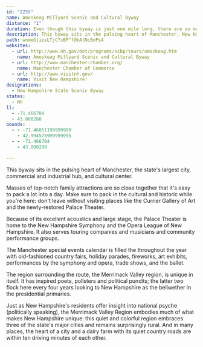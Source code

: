 ```yaml
---
id: "2255"
name: Amoskeag Millyard Scenic and Cultural Byway
distance: "1"
duration: Even though this byway is just one mile long, there are so many things to see and do along this byway that you could really take a couple of days.
description: This byway sits in the pulsing heart of Manchester, New Hampshire's largest city, commercial and industrial hub, and cultural center.
path: wnmeG|iesLTjC?xBP^f@bAtNcBnPsA
websites:
  - url: http://www.nh.gov/dot/programs/scbp/tours/amoskeag.htm
    name: Amoskeag Millyard Scenic and Cultural Byway
  - url: http://www.manchester-chamber.org/
    name: Manchester Chamber of Commerce
  - url: http://www.visitnh.gov/
    name: Visit New Hampshire!
designations:
  - New Hampshire State Scenic Byway
states:
  - NH
ll:
  - -71.466704
  - 43.000288
bounds:
  - - -71.46851199999999
    - 42.994575999999995
  - - -71.466704
    - 43.000288

---
```


This byway sits in the pulsing heart of Manchester, the state's largest city, commercial and industrial hub, and cultural center.

Masses of top-notch family attractions are so close together that it's easy to pack a lot into a day. Make sure to pack in the cultural and historic while you're here: don't leave without visiting places like the Currier Gallery of Art and the newly-restored Palace Theater.

Because of its excellent acoustics and large stage, the Palace Theater is home to the New Hampshire Symphony and the Opera League of New Hampshire. It also serves touring companies and musicians and community performance groups.

The Manchester special events calendar is filled the throughout the year with old-fashioned country fairs, holiday parades, fireworks, art exhibits, performances by the symphony and opera, trade shows, and the ballet.

The region surrounding the route, the Merrimack Valley region, is unique in itself. It has inspired poets, pollsters and political pundits; the latter two flock here every four years looking to New Hampshire as the bellwether in the presidential primaries.

Just as New Hampshire's residents offer insight into national psyche (politically speaking), the Merrimack Valley Region embodies much of what makes New Hampshire unique: this quiet and colorful region embraces three of the state's major cities and remains surprisingly rural. And in many places, the heart of a city and a dairy farm with its quiet country roads are within ten driving minutes of each other.
